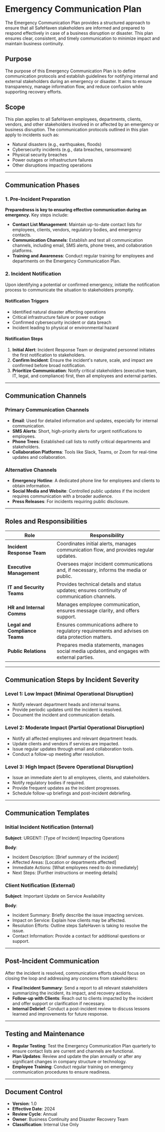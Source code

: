 
# Emergency Communication Plan

The Emergency Communication Plan provides a structured approach to ensure that all SafeHaven stakeholders are informed and prepared to respond effectively in case of a business disruption or disaster. This plan ensures clear, consistent, and timely communication to minimize impact and maintain business continuity.

## Purpose

The purpose of this Emergency Communication Plan is to define communication protocols and establish guidelines for notifying internal and external stakeholders during an emergency or disaster. It aims to ensure transparency, manage information flow, and reduce confusion while supporting recovery efforts.

## Scope

This plan applies to all SafeHaven employees, departments, clients, vendors, and other stakeholders involved in or affected by an emergency or business disruption. The communication protocols outlined in this plan apply to incidents such as:

- Natural disasters (e.g., earthquakes, floods)
- Cybersecurity incidents (e.g., data breaches, ransomware)
- Physical security breaches
- Power outages or infrastructure failures
- Other disruptions impacting operations

---

## Communication Phases

### 1. Pre-Incident Preparation

**Preparedness is key to ensuring effective communication during an emergency.** Key steps include:
- **Contact List Management**: Maintain up-to-date contact lists for employees, clients, vendors, regulatory bodies, and emergency contacts.
- **Communication Channels**: Establish and test all communication channels, including email, SMS alerts, phone trees, and collaboration platforms.
- **Training and Awareness**: Conduct regular training for employees and departments on the Emergency Communication Plan.

### 2. Incident Notification

Upon identifying a potential or confirmed emergency, initiate the notification process to communicate the situation to stakeholders promptly.

#### Notification Triggers
- Identified natural disaster affecting operations
- Critical infrastructure failure or power outage
- Confirmed cybersecurity incident or data breach
- Incident leading to physical or environmental hazard

#### Notification Steps
1. **Initial Alert**: Incident Response Team or designated personnel initiates the first notification to stakeholders.
2. **Confirm Incident**: Ensure the incident's nature, scale, and impact are confirmed before broad notification.
3. **Prioritize Communication**: Notify critical stakeholders (executive team, IT, legal, and compliance) first, then all employees and external parties.

---

## Communication Channels

### Primary Communication Channels
- **Email**: Used for detailed information and updates, especially for internal communication.
- **SMS Alerts**: Short, high-priority alerts for urgent notifications to employees.
- **Phone Trees**: Established call lists to notify critical departments and stakeholders.
- **Collaboration Platforms**: Tools like Slack, Teams, or Zoom for real-time updates and collaboration.

### Alternative Channels
- **Emergency Hotline**: A dedicated phone line for employees and clients to obtain information.
- **Social Media and Website**: Controlled public updates if the incident requires communication with a broader audience.
- **Press Releases**: For incidents requiring public disclosure.

---

## Roles and Responsibilities

| Role                            | Responsibility                                                                                      |
|---------------------------------|------------------------------------------------------------------------------------------------------|
| **Incident Response Team**      | Coordinates initial alerts, manages communication flow, and provides regular updates.               |
| **Executive Management**        | Oversees major incident communications and, if necessary, informs the media or public.              |
| **IT and Security Teams**       | Provides technical details and status updates; ensures continuity of communication channels.        |
| **HR and Internal Comms**       | Manages employee communication, ensures message clarity, and offers support.                        |
| **Legal and Compliance Teams**  | Ensures communications adhere to regulatory requirements and advises on data protection matters.   |
| **Public Relations**            | Prepares media statements, manages social media updates, and engages with external parties.         |

---

## Communication Steps by Incident Severity

### Level 1: Low Impact (Minimal Operational Disruption)
- Notify relevant department heads and internal teams.
- Provide periodic updates until the incident is resolved.
- Document the incident and communication details.

### Level 2: Moderate Impact (Partial Operational Disruption)
- Notify all affected employees and relevant department heads.
- Update clients and vendors if services are impacted.
- Issue regular updates through email and collaboration tools.
- Conduct a follow-up meeting after resolution.

### Level 3: High Impact (Severe Operational Disruption)
- Issue an immediate alert to all employees, clients, and stakeholders.
- Notify regulatory bodies if required.
- Provide frequent updates as the incident progresses.
- Schedule follow-up briefings and post-incident debriefing.

---

## Communication Templates

### Initial Incident Notification (Internal)
**Subject**: URGENT: [Type of Incident] Impacting Operations

**Body**:
- Incident Description: [Brief summary of the incident]
- Affected Areas: [Location or departments affected]
- Immediate Actions: [What employees need to do immediately]
- Next Steps: [Further instructions or meeting details]

### Client Notification (External)
**Subject**: Important Update on Service Availability

**Body**:
- Incident Summary: Briefly describe the issue impacting services.
- Impact on Service: Explain how clients may be affected.
- Resolution Efforts: Outline steps SafeHaven is taking to resolve the issue.
- Contact Information: Provide a contact for additional questions or support.

---

## Post-Incident Communication

After the incident is resolved, communication efforts should focus on closing the loop and addressing any concerns from stakeholders:

- **Final Incident Summary**: Send a report to all relevant stakeholders summarizing the incident, its impact, and recovery actions.
- **Follow-up with Clients**: Reach out to clients impacted by the incident and offer support or clarification if necessary.
- **Internal Debrief**: Conduct a post-incident review to discuss lessons learned and improvements for future response.

---

## Testing and Maintenance

- **Regular Testing**: Test the Emergency Communication Plan quarterly to ensure contact lists are current and channels are functional.
- **Plan Updates**: Review and update the plan annually or after any significant changes in company structure or technology.
- **Employee Training**: Conduct regular training on emergency communication procedures to ensure readiness.

---

## Document Control

- **Version**: 1.0
- **Effective Date**: 2024
- **Review Cycle**: Annual
- **Owner**: Business Continuity and Disaster Recovery Team
- **Classification**: Internal Use Only
